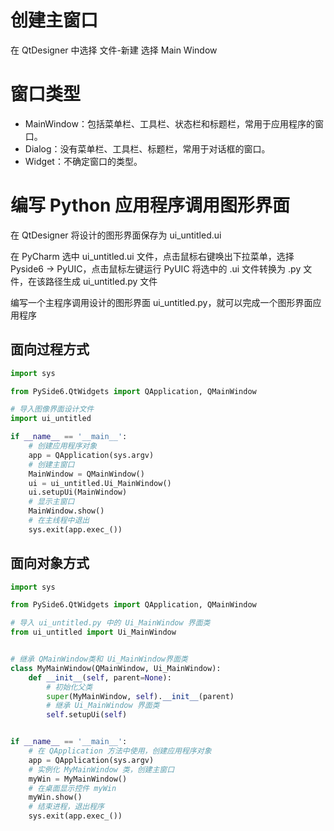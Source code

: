 # 创建主窗口

在 QtDesigner 中选择 文件-新建 选择 Main Window

# 窗口类型

- MainWindow：包括菜单栏、工具栏、状态栏和标题栏，常用于应用程序的窗口。
- Dialog：没有菜单栏、工具栏、标题栏，常用于对话框的窗口。
- Widget：不确定窗口的类型。

# 编写 Python 应用程序调用图形界面

在 QtDesigner 将设计的图形界面保存为 ui_untitled.ui

在 PyCharm 选中 ui_untitled.ui 文件，点击鼠标右键唤出下拉菜单，选择 Pyside6 -> PyUIC，点击鼠标左键运行 PyUIC 将选中的 .ui 文件转换为 .py 文件，在该路径生成 ui_untitled.py 文件

编写一个主程序调用设计的图形界面 ui_untitled.py，就可以完成一个图形界面应用程序

## 面向过程方式

```py
import sys

from PySide6.QtWidgets import QApplication, QMainWindow

# 导入图像界面设计文件
import ui_untitled

if __name__ == '__main__':
    # 创建应用程序对象
    app = QApplication(sys.argv)
    # 创建主窗口
    MainWindow = QMainWindow()
    ui = ui_untitled.Ui_MainWindow()
    ui.setupUi(MainWindow)
    # 显示主窗口
    MainWindow.show()
    # 在主线程中退出
    sys.exit(app.exec_())
```

## 面向对象方式

```py
import sys

from PySide6.QtWidgets import QApplication, QMainWindow

# 导入 ui_untitled.py 中的 Ui_MainWindow 界面类
from ui_untitled import Ui_MainWindow


# 继承 QMainWindow类和 Ui_MainWindow界面类
class MyMainWindow(QMainWindow, Ui_MainWindow):
    def __init__(self, parent=None):
        # 初始化父类
        super(MyMainWindow, self).__init__(parent)
        # 继承 Ui_MainWindow 界面类
        self.setupUi(self)


if __name__ == '__main__':
    # 在 QApplication 方法中使用，创建应用程序对象
    app = QApplication(sys.argv)
    # 实例化 MyMainWindow 类，创建主窗口
    myWin = MyMainWindow()
    # 在桌面显示控件 myWin
    myWin.show()
    # 结束进程，退出程序
    sys.exit(app.exec_())
```
